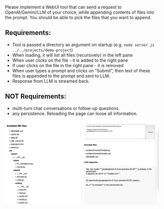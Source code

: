 Please implement a WebUI tool that can send a request to OpenAI/Gemini/LLM of your choice, while appending contents of files into the prompt. You should be able to pick the files that you want to append.

## Requirements:

- Tool is passed a directory as argument on startup (e.g. `node server.js ../../projects/demo-project`)
- When loading, it will list all files (recursively) in the left pane
- When user clicks on the file - it is added to the right pane
- If user clicks on the file in the right pane - it is removed
- When user types a prompt and clicks on “Submit”, then text of these files is appended to the prompt and sent to LLM. 
- Response from LLM is streamed back.


## NOT Requirements:

- multi-turn chat conversations or follow-up questions.
- any persistence. Reloading the page can loose all information.

![example-ui](example-ui.png)